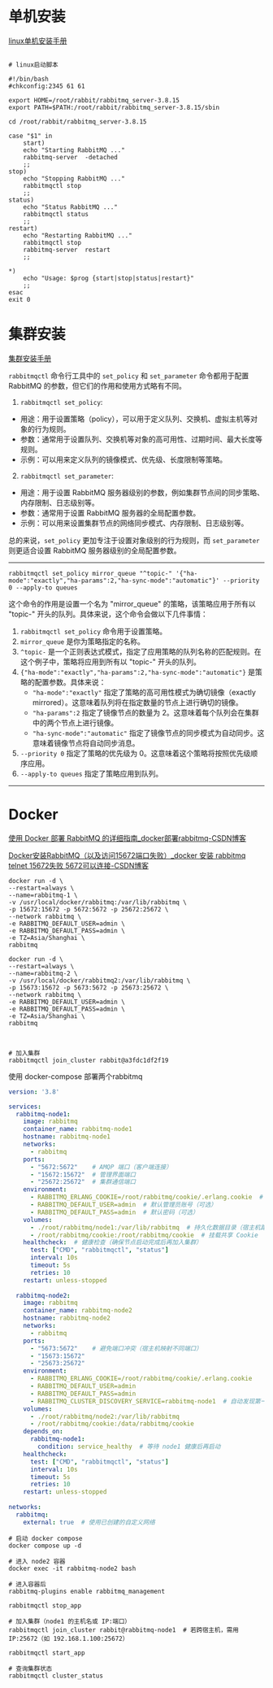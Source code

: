 # 单机安装

[linux单机安装手册](https://blog.csdn.net/qq_45173404/article/details/116429302)

```shell

# linux启动脚本

#!/bin/bash
#chkconfig:2345 61 61

export HOME=/root/rabbit/rabbitmq_server-3.8.15
export PATH=$PATH:/root/rabbit/rabbitmq_server-3.8.15/sbin

cd /root/rabbit/rabbitmq_server-3.8.15

case "$1" in
    start)
    echo "Starting RabbitMQ ..."
    rabbitmq-server  -detached
    ;;
stop)
    echo "Stopping RabbitMQ ..."
    rabbitmqctl stop
    ;;
status)
    echo "Status RabbitMQ ..."
    rabbitmqctl status
    ;;
restart)
    echo "Restarting RabbitMQ ..."
    rabbitmqctl stop
    rabbitmq-server  restart
    ;;

*)
    echo "Usage: $prog {start|stop|status|restart}"
    ;;
esac
exit 0

```

# 集群安装

[集群安装手册](https://www.cnblogs.com/caoweixiong/p/14371487.html)

`rabbitmqctl` 命令行工具中的 `set_policy` 和 `set_parameter` 命令都用于配置 RabbitMQ 的参数，但它们的作用和使用方式略有不同。

1. `rabbitmqctl set_policy`:

- 用途：用于设置策略（policy），可以用于定义队列、交换机、虚拟主机等对象的行为规则。
- 参数：通常用于设置队列、交换机等对象的高可用性、过期时间、最大长度等规则。
- 示例：可以用来定义队列的镜像模式、优先级、长度限制等策略。

2. `rabbitmqctl set_parameter`:

- 用途：用于设置 RabbitMQ 服务器级别的参数，例如集群节点间的同步策略、内存限制、日志级别等。
- 参数：通常用于设置 RabbitMQ 服务器的全局配置参数。
- 示例：可以用来设置集群节点的网络同步模式、内存限制、日志级别等。

总的来说，`set_policy` 更加专注于设置对象级别的行为规则，而 `set_parameter` 则更适合设置 RabbitMQ 服务器级别的全局配置参数。

---

```shell
rabbitmqctl set_policy mirror_queue "^topic-" '{"ha-mode":"exactly","ha-params":2,"ha-sync-mode":"automatic"}' --priority 0 --apply-to queues
```

这个命令的作用是设置一个名为 "mirror_queue" 的策略，该策略应用于所有以 "topic-" 开头的队列。具体来说，这个命令会做以下几件事情：

1. `rabbitmqctl set_policy` 命令用于设置策略。
2. `mirror_queue` 是你为策略指定的名称。
3. `^topic-` 是一个正则表达式模式，指定了应用策略的队列名称的匹配规则。在这个例子中，策略将应用到所有以 "topic-" 开头的队列。
4. `{"ha-mode":"exactly","ha-params":2,"ha-sync-mode":"automatic"}` 是策略的配置参数。具体来说：
    - `"ha-mode":"exactly"` 指定了策略的高可用性模式为确切镜像（exactly mirrored）。这意味着队列将在指定数量的节点上进行确切的镜像。
    - `"ha-params":2` 指定了镜像节点的数量为 2。这意味着每个队列会在集群中的两个节点上进行镜像。
    - `"ha-sync-mode":"automatic"` 指定了镜像节点的同步模式为自动同步。这意味着镜像节点将自动同步消息。
5. `--priority 0` 指定了策略的优先级为 0。这意味着这个策略将按照优先级顺序应用。
6. `--apply-to queues` 指定了策略应用到队列。

---



# Docker 

[使用 Docker 部署 RabbitMQ 的详细指南_docker部署rabbitmq-CSDN博客](https://blog.csdn.net/Li_WenZhang/article/details/141181632)

[Docker安装RabbitMQ（以及访问15672端口失败）_docker 安装 rabbitmq telnet 15672失败 5672可以连接-CSDN博客](https://blog.csdn.net/zwb_dzw/article/details/110354356)



```shell
docker run -d \
--restart=always \
--name=rabbitmq-1 \
-v /usr/local/docker/rabbitmq:/var/lib/rabbitmq \
-p 15672:15672 -p 5672:5672 -p 25672:25672 \
--network rabbitmq \
-e RABBITMQ_DEFAULT_USER=admin \
-e RABBITMQ_DEFAULT_PASS=admin \
-e TZ=Asia/Shanghai \
rabbitmq

docker run -d \
--restart=always \
--name=rabbitmq-2 \
-v /usr/local/docker/rabbitmq2:/var/lib/rabbitmq \
-p 15673:15672 -p 5673:5672 -p 25673:25672 \
--network rabbitmq \
-e RABBITMQ_DEFAULT_USER=admin \
-e RABBITMQ_DEFAULT_PASS=admin \
-e TZ=Asia/Shanghai \
rabbitmq



# 加入集群
rabbitmqctl join_cluster rabbit@a3fdc1df2f19
```





使用 docker-compose 部署两个rabbitmq 

```yml
version: '3.8'

services:
  rabbitmq-node1:
    image: rabbitmq
    container_name: rabbitmq-node1
    hostname: rabbitmq-node1
    networks:
      - rabbitmq
    ports:
      - "5672:5672"    # AMQP 端口（客户端连接）
      - "15672:15672"  # 管理界面端口
      - "25672:25672"  # 集群通信端口
    environment:
      - RABBITMQ_ERLANG_COOKIE=/root/rabbitmq/cookie/.erlang.cookie  # 挂载 Cookie 路径
      - RABBITMQ_DEFAULT_USER=admin  # 默认管理员账号（可选）
      - RABBITMQ_DEFAULT_PASS=admin  # 默认密码（可选）
    volumes:
      - ./root/rabbitmq/node1:/var/lib/rabbitmq  # 持久化数据目录（宿主机路径）
      - /root/rabbitmq/cookie:/root/rabbitmq/cookie  # 挂载共享 Cookie
    healthcheck:  # 健康检查（确保节点启动完成后再加入集群）
      test: ["CMD", "rabbitmqctl", "status"]
      interval: 10s
      timeout: 5s
      retries: 10
	restart: unless-stopped
	
  rabbitmq-node2:
    image: rabbitmq
    container_name: rabbitmq-node2
    hostname: rabbitmq-node2
    networks:
      - rabbitmq
    ports:
      - "5673:5672"    # 避免端口冲突（宿主机映射不同端口）
      - "15673:15672"
      - "25673:25672"
    environment:
      - RABBITMQ_ERLANG_COOKIE=/root/rabbitmq/cookie/.erlang.cookie
      - RABBITMQ_DEFAULT_USER=admin
      - RABBITMQ_DEFAULT_PASS=admin
      - RABBITMQ_CLUSTER_DISCOVERY_SERVICE=rabbitmq-node1  # 自动发现第一个节点（可选）
    volumes:
      - ./root/rabbitmq/node2:/var/lib/rabbitmq
      - /root/rabbitmq/cookie:/data/rabbitmq/cookie
    depends_on:
      rabbitmq-node1:
        condition: service_healthy  # 等待 node1 健康后再启动
    healthcheck:
      test: ["CMD", "rabbitmqctl", "status"]
      interval: 10s
      timeout: 5s
      retries: 10
	restart: unless-stopped
	
networks:
  rabbitmq:
    external: true  # 使用已创建的自定义网络
```



```shell
# 启动 docker compose 
docker compose up -d

# 进入 node2 容器
docker exec -it rabbitmq-node2 bash

# 进入容器后
rabbitmq-plugins enable rabbitmq_management

rabbitmqctl stop_app

# 加入集群（node1 的主机名或 IP:端口）
rabbitmqctl join_cluster rabbit@rabbitmq-node1  # 若跨宿主机，需用 IP:25672（如 192.168.1.100:25672）

rabbitmqctl start_app

# 查询集群状态
rabbitmqctl cluster_status



```



